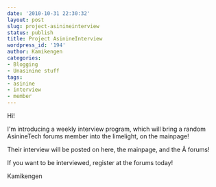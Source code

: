 ```yaml
---
date: '2010-10-31 22:30:32'
layout: post
slug: project-asinineinterview
status: publish
title: Project AsinineInterview
wordpress_id: '194'
author: Kamikengen
categories:
- Blogging
- Unasinine stuff
tags:
- asinine
- interview
- member
---
```


Hi!

I'm introducing a weekly interview program, which will bring a random AsinineTech forums member into the limelight, on the mainpage!

Their interview will be posted on here, the mainpage, and the Â forums!

If you want to be interviewed, register at the forums today!

Kamikengen
